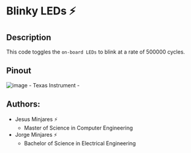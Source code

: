 # **Blinky LEDs :zap:**

## Description
This code toggles the `on-board LEDs` to blink at a rate of 500000 cycles. 

## Pinout
![image](https://user-images.githubusercontent.com/60948298/146273491-d2079ae0-385a-4f9a-ac03-24f95911efea.png)
    - Texas Instrument
    - 
## Authors:
  - Jesus Minjares :zap:
    - Master of Science in Computer Engineering
  - Jorge Minjares :zap:
    - Bachelor of Science in Electrical Engineering
